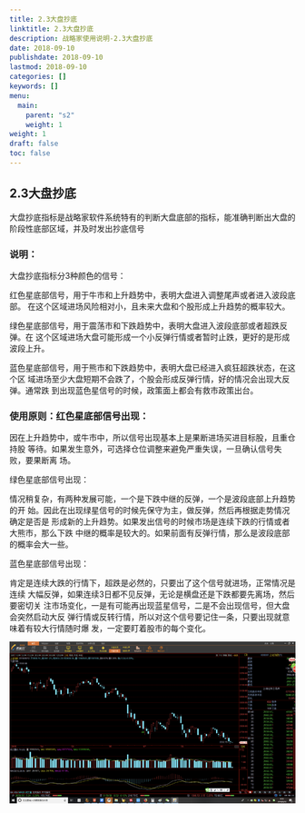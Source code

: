 ```yaml
---
title: 2.3大盘抄底
linktitle: 2.3大盘抄底
description: 战略家使用说明-2.3大盘抄底
date: 2018-09-10
publishdate: 2018-09-10
lastmod: 2018-09-10
categories: []
keywords: []
menu:
  main:
    parent: "s2"
    weight: 1
weight: 1
draft: false
toc: false
---
```


## 2.3大盘抄底

大盘抄底指标是战略家软件系统特有的判断大盘底部的指标，能准确判断出大盘的阶段性底部区域，并及时发出抄底信号

### 说明：

大盘抄底指标分3种颜色的信号：

红色星底部信号，用于牛市和上升趋势中，表明大盘进入调整尾声或者进入波段底部。	在这个区域进场风险相对小，且未来大盘和个股形成上升趋势的概率较大。

绿色星底部信号，用于震荡市和下跌趋势中，表明大盘进入波段底部或者超跌反弹。在	这个区域进场大盘可能形成一个小反弹行情或者暂时止跌，更好的是形成波段上升。

蓝色星底部信号，用于熊市和下跌趋势中，表明大盘已经进入疯狂超跌状态，在这个区	域进场至少大盘短期不会跌了，个股会形成反弹行情，好的情况会出现大反弹。通常跌	到出现蓝色星信号的时候，政策面上都会有救市政策出台。

### 使用原则：红色星底部信号出现：

因在上升趋势中，或牛市中，所以信号出现基本上是果断进场买进目标股，且重仓持股	等待。如果发生意外，可选择仓位调整来避免严重失误，一旦确认信号失败，要果断离	场。

绿色星底部信号出现：

情况稍复杂，有两种发展可能，一个是下跌中继的反弹，一个是波段底部上升趋势的开	始。因此在出现绿星信号的时候先保守为主，做反弹，然后再根据走势情况确定是否是	形成新的上升趋势。如果发出信号的时候市场是连续下跌的行情或者大熊市，那么下跌	中继的概率是较大的。如果前面有反弹行情，那么是波段底部的概率会大一些。

蓝色星底部信号出现：

肯定是连续大跌的行情下，超跌是必然的，只要出了这个信号就进场，正常情况是连续	大幅反弹，如果连续3日都不见反弹，无论是横盘还是下跌都要先离场，然后要密切关	注市场变化，一是有可能再出现蓝星信号，二是不会出现信号，但大盘会突然启动大反	弹行情或反转行情，所以对这个信号要记住一条，只要出现就意味着有较大行情随时爆	发，一定要盯着股市的每个变化。

![](/assets/hld_dapancd.png)

